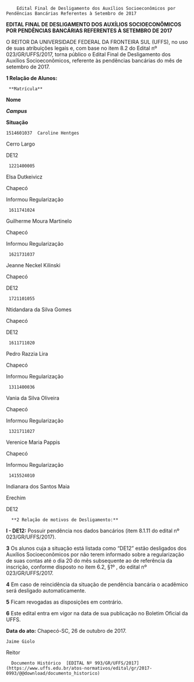         Edital Final de Desligamento dos Auxílios Socioeconômicos por Pendências Bancárias Referentes à Setembro de 2017  

**EDITAL FINAL DE DESLIGAMENTO DOS AUXÍLIOS SOCIOECONÔMICOS POR PENDÊNCIAS BANCÁRIAS REFERENTES À SETEMBRO DE 2017**

  

 O REITOR DA UNIVERSIDADE FEDERAL DA FRONTEIRA SUL (UFFS), no uso de suas atribuições legais e, com base no item 8.2 do Edital nº 023/GR/UFFS/2017, torna público o Edital Final de Desligamento dos Auxílios Socioeconômicos, referente às pendências bancárias do mês de setembro de 2017.

  **1 Relação de Alunos:** 

     **Matrícula**

   **Nome**

   ***Campus***

   **Situação**

    1514601037  Caroline Hentges

   Cerro Largo

   DE12

     1221400005

   Elsa Dutkeivicz

   Chapecó

   Informou Regularização

     1611741024

   Guilherme Moura Martinelo

   Chapecó

   Informou Regularização

     1621731037

   Jeanne Neckel Kilinski

   Chapecó

   DE12

     1721101055

   Ntidandara da Silva Gomes

   Chapecó

   DE12

     1611711020

   Pedro Razzia Lira

   Chapecó

   Informou Regularização

     1311400036

   Vania da Silva Oliveira

   Chapecó

   Informou Regularização

     1321711027

   Verenice Maria Pappis

   Chapecó

   Informou Regularização

     1415524010

   Indianara dos Santos Maia

   Erechim

   DE12

      **2 Relação de motivos de Desligamento:**

 **I - DE12:** Possuir pendência nos dados bancários (item 8.1.11 do edital nº 023/GR/UFFS/2017).

  

 **3** Os alunos cuja a situação está listada como “DE12” estão desligados dos Auxílios Socioeconômicos por não terem informado sobre a regularização de suas contas até o dia 20 do mês subsequente ao de referência da inscrição, conforme disposto no item 6.2, §1º , do edital nº 023/GR/UFFS/2017.

  

 **4** Em caso de reincidência da situação de pendência bancária o acadêmico será desligado automaticamente.

  

 **5** Ficam revogadas as disposições em contrário.

  

 **6** Este edital entra em vigor na data de sua publicação no Boletim Oficial da UFFS.

   **Data do ato:** Chapecó-SC, 26 de outubro de 2017.   
 

    Jaime Giolo   
 Reitor 

      Documento Histórico  [EDITAL Nº 993/GR/UFFS/2017](https://www.uffs.edu.br/atos-normativos/edital/gr/2017-0993/@@download/documento_historico)     
      